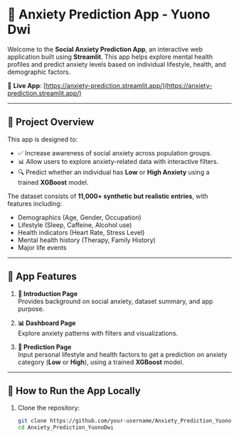 # 🧠 Anxiety Prediction App - Yuono Dwi

Welcome to the **Social Anxiety Prediction App**, an interactive web application built using **Streamlit**. This app helps explore mental health profiles and predict anxiety levels based on individual lifestyle, health, and demographic factors.

🔗 **Live App**: [https://anxiety-prediction.streamlit.app/](https://anxiety-prediction.streamlit.app/)

---

## 📌 Project Overview

This app is designed to:
- ✅ Increase awareness of social anxiety across population groups.
- 📊 Allow users to explore anxiety-related data with interactive filters.
- 🔍 Predict whether an individual has **Low** or **High Anxiety** using a trained **XGBoost** model.

The dataset consists of **11,000+ synthetic but realistic entries**, with features including:
- Demographics (Age, Gender, Occupation)
- Lifestyle (Sleep, Caffeine, Alcohol use)
- Health indicators (Heart Rate, Stress Level)
- Mental health history (Therapy, Family History)
- Major life events

---

## 🧩 App Features

1. **📖 Introduction Page**  
   Provides background on social anxiety, dataset summary, and app purpose.

2. **📊 Dashboard Page**  
   Explore anxiety patterns with filters and visualizations.

3. **🎯 Prediction Page**  
   Input personal lifestyle and health factors to get a prediction on anxiety category (**Low** or **High**), using a trained **XGBoost** model.

---

## 🚀 How to Run the App Locally

1. Clone the repository:
   ```bash
   git clone https://github.com/your-username/Anxiety_Prediction_YuonoDwi.git
   cd Anxiety_Prediction_YuonoDwi
